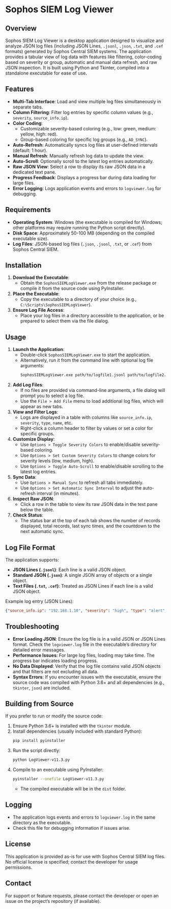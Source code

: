 # Sophos SIEM Log Viewer

## Overview
Sophos SIEM Log Viewer is a desktop application designed to visualize and analyze JSON log files (including JSON Lines, `.jsonl`, `.json`, `.txt`, and `.cef` formats) generated by Sophos Central SIEM systems. The application provides a tabular view of log data with features like filtering, color-coding based on severity or group, automatic and manual data refresh, and raw JSON inspection. It is built using Python and Tkinter, compiled into a standalone executable for ease of use.

## Features
- **Multi-Tab Interface**: Load and view multiple log files simultaneously in separate tabs.
- **Column Filtering**: Filter log entries by specific column values (e.g., `severity`, `source_info.ip`).
- **Color Coding**:
  - Customizable severity-based coloring (e.g., low: green, medium: yellow, high: red).
  - Group-based coloring for specific log groups (e.g., `AD_SYNC`).
- **Auto-Refresh**: Automatically syncs log files at user-defined intervals (default: 1 hour).
- **Manual Refresh**: Manually refresh log data to update the view.
- **Auto-Scroll**: Optionally scroll to the latest log entries automatically.
- **Raw JSON View**: Select a row to display its raw JSON data in a dedicated text pane.
- **Progress Feedback**: Displays a progress bar during data loading for large files.
- **Error Logging**: Logs application events and errors to `logviewer.log` for debugging.

## Requirements
- **Operating System**: Windows (the executable is compiled for Windows; other platforms may require running the Python script directly).
- **Disk Space**: Approximately 50-100 MB (depending on the compiled executable size).
- **Log Files**: JSON-based log files (`.json`, `.jsonl`, `.txt`, or `.cef`) from Sophos Central SIEM.

## Installation
1. **Download the Executable**:
   - Obtain the `SophosSIEMLogViewer.exe` from the release package or compile it from the source code using PyInstaller.
2. **Place the Executable**:
   - Copy the executable to a directory of your choice (e.g., `C:\Scripts\SophosSIEMLogViewer`).
3. **Ensure Log File Access**:
   - Place your log files in a directory accessible to the application, or be prepared to select them via the file dialog.

## Usage
1. **Launch the Application**:
   - Double-click `SophosSIEMLogViewer.exe` to start the application.
   - Alternatively, run it from the command line with optional log file arguments:
     ```bash
     SophosSIEMLogViewer.exe path/to/logfile1.jsonl path/to/logfile2.json
     ```
2. **Add Log Files**:
   - If no files are provided via command-line arguments, a file dialog will prompt you to select a log file.
   - Use the `File > Add File` menu to load additional log files, which will appear as new tabs.
3. **View and Filter Logs**:
   - Logs are displayed in a table with columns like `source_info.ip`, `severity`, `type`, `name`, etc.
   - Right-click a column header to filter by values or set a color for specific groups.
4. **Customize Display**:
   - Use `Options > Toggle Severity Colors` to enable/disable severity-based coloring.
   - Use `Options > Set Custom Severity Colors` to change colors for severity levels (low, medium, high).
   - Use `Options > Toggle Auto-Scroll` to enable/disable scrolling to the latest log entries.
5. **Sync Data**:
   - Use `Options > Manual Sync` to refresh all tabs immediately.
   - Use `Options > Set Automatic Sync Interval` to adjust the auto-refresh interval (in minutes).
6. **Inspect Raw JSON**:
   - Click a row in the table to view its raw JSON data in the text pane below the table.
7. **Check Status**:
   - The status bar at the top of each tab shows the number of records displayed, total records, last sync times, and the countdown to the next automatic sync.

## Log File Format
The application supports:
- **JSON Lines (`.jsonl`)**: Each line is a valid JSON object.
- **Standard JSON (`.json`)**: A single JSON array of objects or a single object.
- **Text Files (`.txt`, `.cef`)**: Treated as JSON Lines if each line is a valid JSON object.

Example log entry (JSON Lines):
```json
{"source_info.ip": "192.168.1.10", "severity": "high", "type": "alert", "name": "Malware Detected", "id": "12345", "group": "AD_SYNC", "rt": "2025-08-29T12:00:00Z", "dhost": "server1", "endpoint_id": "ep123", "endpoint_type": "workstation"}
```

## Troubleshooting
- **Error Loading JSON**: Ensure the log file is in a valid JSON or JSON Lines format. Check the `logviewer.log` file in the executable’s directory for detailed error messages.
- **Performance Issues**: For large log files, loading may take time. The progress bar indicates loading progress.
- **No Data Displayed**: Verify that the log file contains valid JSON objects and that filters are not excluding all data.
- **Syntax Errors**: If you encounter issues with the executable, ensure the source code was compiled with Python 3.6+ and all dependencies (e.g., `tkinter`, `json`) are included.

## Building from Source
If you prefer to run or modify the source code:
1. Ensure Python 3.6+ is installed with the `tkinter` module.
2. Install dependencies (usually included with standard Python):
   ```bash
   pip install pyinstaller
   ```
3. Run the script directly:
   ```bash
   python LogViewer-v11.3.py
   ```
4. Compile to an executable using PyInstaller:
   ```bash
   pyinstaller --onefile LogViewer-v11.3.py
   ```
   - The compiled executable will be in the `dist` folder.

## Logging
- The application logs events and errors to `logviewer.log` in the same directory as the executable.
- Check this file for debugging information if issues arise.

## License
This application is provided as-is for use with Sophos Central SIEM log files. No official license is specified; contact the developer for usage permissions.

## Contact
For support or feature requests, please contact the developer or open an issue on the project’s repository (if available).